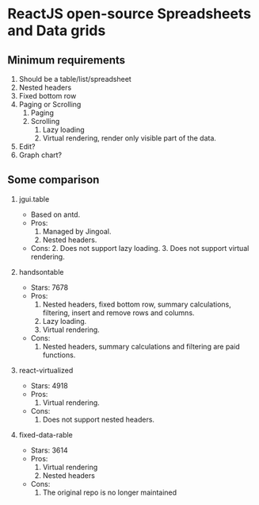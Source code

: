 # ReactJS open-source Spreadsheets and Data grids

## Minimum requirements
1. Should be a table/list/spreadsheet
2. Nested headers
3. Fixed bottom row
4. Paging or Scrolling
    1. Paging
    2. Scrolling
        1. Lazy loading
        2. Virtual rendering, render only visible part of the data.
5. Edit?
6. Graph chart?

## Some comparison
1. jgui.table
    - Based on antd.
    - Pros:
        1. Managed by Jingoal.
        2. Nested headers.
    - Cons:
        2. Does not support lazy loading.
        3. Does not support virtual rendering.

2. handsontable
    - Stars: 7678
    - Pros:
        1. Nested headers, fixed bottom row, summary calculations, filtering, insert and remove rows and columns.
        2. Lazy loading.
        3. Virtual rendering.
    - Cons: 
        1. Nested headers, summary calculations and filtering are paid functions.

3. react-virtualized
    - Stars: 4918
    - Pros:
        1. Virtual rendering.
    - Cons:
        1. Does not support nested headers.

4. fixed-data-rable
    - Stars: 3614
    - Pros:
        1. Virtual rendering
        2. Nested headers
    - Cons: 
        1. The original repo is no longer maintained